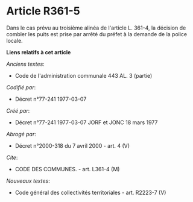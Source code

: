 # Article R361-5

Dans le cas prévu au troisième alinéa de l'article L. 361-4, la décision de combler les puits est prise par arrêté du préfet
à la demande de la police locale.

**Liens relatifs à cet article**

_Anciens textes_:

  - Code de l'administration communale 443 AL. 3 (partie)

_Codifié par_:

  - Décret n°77-241 1977-03-07

_Créé par_:

  - Décret n°77-241 1977-03-07 JORF et JONC 18 mars 1977

_Abrogé par_:

  - Décret n°2000-318 du 7 avril 2000 - art. 4 (V)

_Cite_:

  - CODE DES COMMUNES. - art. L361-4 (M)

_Nouveaux textes_:

  - Code général des collectivités territoriales - art. R2223-7 (V)
